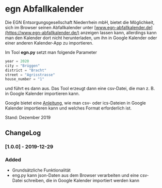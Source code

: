 # egn Abfallkalender

Die EGN Entsorgungsgesellschaft Niederrhein mbH, bietet die Möglichkeit, sich im Browser seinen Abfallkalender unter [www.egn-abfallkalender.de](https://www.egn-abfallkalender.de/) anzeigen lassen kann, allerdings kann man den Kalender dort nicht herunterladen, um ihn in Google Kalender oder einer anderen Kalender-App zu importieren.

Im Tool __egn.py__ setzt man folgende Parameter

```python
year = 2020
city = "Brüggen"
district = "Bracht"
street = "Agrisstrasse"
house_number = "1"
```

und führt es dann aus. Das Tool erzeugt dann eine csv-Datei, die man z. B. in Google Kalender importieren kann.

Google bietet eine [Anleitung](https://support.google.com/calendar/answer/37118), wie man csv- oder ics-Dateien in Google Kalender importieren kann und welches Format erforderlich ist.

Stand: Dezember 2019

## ChangeLog

### [1.0.0] - 2019-12-29
### Added
- Grundsätzliche Funktionalität
- eng.py kann json-Daten aus dem Browser verarbeiten und eine csv-Datei schreiben, die in Google Kalender importiert werden kann
